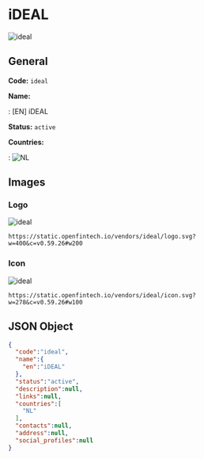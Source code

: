 
# iDEAL 
![ideal](https://static.openfintech.io/vendors/ideal/logo.svg?w=400&c=v0.59.26#w200)  

## General 
 
**Code:** `ideal` 
 
**Name:** 
 
:	[EN] iDEAL 
 
**Status:** `active` 
 
 
**Countries:** 
 
:	![NL](https://cdnjs.cloudflare.com/ajax/libs/flag-icon-css/3.3.0/flags/4x3/nl.svg#w24)  

## Images 

### Logo 
 
![ideal](https://static.openfintech.io/vendors/ideal/logo.svg?w=400&c=v0.59.26#w200)  

```
https://static.openfintech.io/vendors/ideal/logo.svg?w=400&c=v0.59.26#w200
```  

### Icon 
 
![ideal](https://static.openfintech.io/vendors/ideal/icon.svg?w=278&c=v0.59.26#w100)  

```
https://static.openfintech.io/vendors/ideal/icon.svg?w=278&c=v0.59.26#w100
```  

## JSON Object 

```json
{
  "code":"ideal",
  "name":{
    "en":"iDEAL"
  },
  "status":"active",
  "description":null,
  "links":null,
  "countries":[
    "NL"
  ],
  "contacts":null,
  "address":null,
  "social_profiles":null
}
```  
